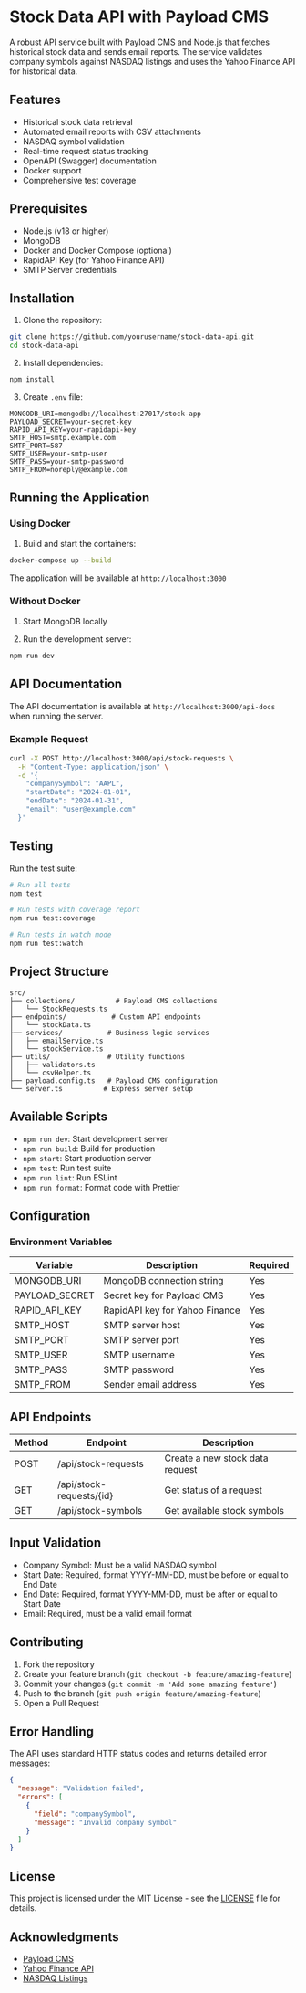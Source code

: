 # Stock Data API with Payload CMS

A robust API service built with Payload CMS and Node.js that fetches historical stock data and sends email reports. The service validates company symbols against NASDAQ listings and uses the Yahoo Finance API for historical data.

## Features

- Historical stock data retrieval
- Automated email reports with CSV attachments
- NASDAQ symbol validation
- Real-time request status tracking
- OpenAPI (Swagger) documentation
- Docker support
- Comprehensive test coverage

## Prerequisites

- Node.js (v18 or higher)
- MongoDB
- Docker and Docker Compose (optional)
- RapidAPI Key (for Yahoo Finance API)
- SMTP Server credentials

## Installation

1. Clone the repository:
```bash
git clone https://github.com/yourusername/stock-data-api.git
cd stock-data-api
```

2. Install dependencies:
```bash
npm install
```

3. Create `.env` file:
```env
MONGODB_URI=mongodb://localhost:27017/stock-app
PAYLOAD_SECRET=your-secret-key
RAPID_API_KEY=your-rapidapi-key
SMTP_HOST=smtp.example.com
SMTP_PORT=587
SMTP_USER=your-smtp-user
SMTP_PASS=your-smtp-password
SMTP_FROM=noreply@example.com
```

## Running the Application

### Using Docker

1. Build and start the containers:
```bash
docker-compose up --build
```

The application will be available at `http://localhost:3000`

### Without Docker

1. Start MongoDB locally

2. Run the development server:
```bash
npm run dev
```

## API Documentation

The API documentation is available at `http://localhost:3000/api-docs` when running the server.

### Example Request

```bash
curl -X POST http://localhost:3000/api/stock-requests \
  -H "Content-Type: application/json" \
  -d '{
    "companySymbol": "AAPL",
    "startDate": "2024-01-01",
    "endDate": "2024-01-31",
    "email": "user@example.com"
  }'
```

## Testing

Run the test suite:
```bash
# Run all tests
npm test

# Run tests with coverage report
npm run test:coverage

# Run tests in watch mode
npm run test:watch
```

## Project Structure

```
src/
├── collections/          # Payload CMS collections
│   └── StockRequests.ts
├── endpoints/           # Custom API endpoints
│   └── stockData.ts
├── services/           # Business logic services
│   ├── emailService.ts
│   └── stockService.ts
├── utils/              # Utility functions
│   ├── validators.ts
│   └── csvHelper.ts
├── payload.config.ts   # Payload CMS configuration
└── server.ts          # Express server setup
```

## Available Scripts

- `npm run dev`: Start development server
- `npm run build`: Build for production
- `npm start`: Start production server
- `npm test`: Run test suite
- `npm run lint`: Run ESLint
- `npm run format`: Format code with Prettier

## Configuration

### Environment Variables

| Variable | Description | Required |
|----------|-------------|----------|
| MONGODB_URI | MongoDB connection string | Yes |
| PAYLOAD_SECRET | Secret key for Payload CMS | Yes |
| RAPID_API_KEY | RapidAPI key for Yahoo Finance | Yes |
| SMTP_HOST | SMTP server host | Yes |
| SMTP_PORT | SMTP server port | Yes |
| SMTP_USER | SMTP username | Yes |
| SMTP_PASS | SMTP password | Yes |
| SMTP_FROM | Sender email address | Yes |

## API Endpoints

| Method | Endpoint | Description |
|--------|----------|-------------|
| POST | /api/stock-requests | Create a new stock data request |
| GET | /api/stock-requests/{id} | Get status of a request |
| GET | /api/stock-symbols | Get available stock symbols |

## Input Validation

- Company Symbol: Must be a valid NASDAQ symbol
- Start Date: Required, format YYYY-MM-DD, must be before or equal to End Date
- End Date: Required, format YYYY-MM-DD, must be after or equal to Start Date
- Email: Required, must be a valid email format

## Contributing

1. Fork the repository
2. Create your feature branch (`git checkout -b feature/amazing-feature`)
3. Commit your changes (`git commit -m 'Add some amazing feature'`)
4. Push to the branch (`git push origin feature/amazing-feature`)
5. Open a Pull Request

## Error Handling

The API uses standard HTTP status codes and returns detailed error messages:

```json
{
  "message": "Validation failed",
  "errors": [
    {
      "field": "companySymbol",
      "message": "Invalid company symbol"
    }
  ]
}
```

## License

This project is licensed under the MIT License - see the [LICENSE](LICENSE) file for details.

## Acknowledgments

- [Payload CMS](https://payloadcms.com/)
- [Yahoo Finance API](https://rapidapi.com/apidojo/api/yh-finance)
- [NASDAQ Listings](https://datahub.io/core/nasdaq-listings)
